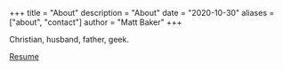 +++
title = "About"
description = "About"
date = "2020-10-30"
aliases = ["about", "contact"]
author = "Matt Baker"
+++

Christian, husband, father, geek.

[Resume](../MattBaker_Resume_2019.pdf)